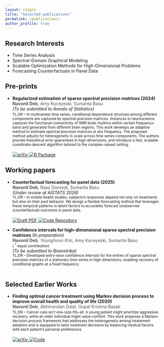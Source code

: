 ```yaml
---
layout: single
title: "Selected publications"
permalink: /publications/
author_profile: true
---
```


## Research Interests

* Time Series Analysis
* Spectral-Domain Graphical Modeling
* Scalable Optimization Methods for High-Dimensional Problems
* Forecasting Counterfactuals in Panel Data

## Pre-prints

* <span style="font-weight:bold">Regularized estimation of sparse spectral precision matrices (2024)</span><br>
  <span style="color:#555"> **Navonil Deb**, Amy Kuceyeski, Sumanta Basu</span><br>
  <em>(To be submitted to Annals of Statistics)</em><br>
  <small>
  TL;DR – In multivariate time series, conditional dependence structure among different components are captured by spectral precision matrices. Instances in neuroscience captures the functional connectivity of fMRI brain rhythms within certain frequency-band and generated from different brain regions. This work develops an adaptive method to estimate spectral precision matrices at any frequency. The proposed method adjusts for heterogeneity in scale across time series components. The authors provide theoretical error guarantees in high dimensions, and introduce a fast, scalable coordinate-descent algorithm tailored to the complex-valued setting.
  </small><br><br>
  <a href="https://doi.org/10.48550/arXiv.2401.11128">
    <img src="https://img.shields.io/badge/arXiv-2401.11128-b31b1b?logo=arxiv&logoColor=white" alt="arXiv" />
  </a>
  <a href="https://github.com/navonildeb/cxreg">
    <img src="https://img.shields.io/badge/R%20Package-cxreg-276DC3?logo=r&logoColor=white" alt="R Package" />
  </a>

## Working papers

* <span style="font-weight:bold">Counterfactual forecasting for panel data (2025)</span><br>
  <span style="color:#555"> **Navonil Deb**, Raaz Dwivedi, Sumanta Basu</span><br>
  <em>(Under review at AISTATS 2026)</em><br>
  <small>
  TL;DR – In mobile health studies, subjects’s responses depend not only on treatments but also on their past behavior. We design a flexible forecasting method that leverages these temporal patterns in latent factors to accurately forecast unobserved (counterfactual) outcomes in panel data.
  </small><br><br>
  <a href="/_publications/focus_preprint.pdf">
    <img src="https://img.shields.io/badge/Draft-PDF-8A2BE2?logo=adobeacrobatreader&logoColor=white" alt="Draft PDF" />
  </a>
  <a href="https://github.com/navonildeb/focus">
    <img src="https://img.shields.io/badge/Code-FoCuS-181717?logo=github&logoColor=white" alt="Code Repository" />
  </a>

* <span style="font-weight:bold">Confidence intervals for high-dimensional sparse spectral precision matrices</span> <em>(In preparation)</em><br>
  <span style="color:#555"> **Navonil Deb**<sup>*</sup>, Younghoon Kim<sup>*</sup>, Amy Kuceyeski, Sumanta Basu</span>  
  <small>( <sup>*</sup> equal contribution)</small><br>
  <em>(To be submitted to Biometrika)</em><br>
  <small>
  TL;DR – Developed entry-wise confidence intervals for the entries of sparse spectral precision matrices of a stationary time series in high dimensions, enabling recovery of conditional graphs at a fixed frequency.
  </small><br><br>



## Selected Earlier Works

* <span style="font-weight:bold">Finding optimal cancer treatment using Markov decision process to improve overall health and quality of life (2020)</span><br>
  <span style="color:#555">**Navonil Deb**, Abhinandan Dalal, Gopal Krishna Basak</span><br>
  <small>
  TL;DR – Cancer care isn’t one-size-fits-all. A young patient might prioritize aggressive recovery, while an older individual might value comfort. This work proposes a Markov-decision-process framework that addresses the heterogeneity among treatement adopters and is equipped to tailor treatment decisions by balancing medical factors with each patient’s personal preferences.
  </small><br><br>
  <a href="https://doi.org/10.48550/arXiv.2011.13960">
    <img src="https://img.shields.io/badge/arXiv-2011.13960-b31b1b?logo=arxiv&logoColor=white" alt="arXiv" />
  </a>
  <a href="https://github.com/navonildeb/MDP-and-QOL-in-Cancer-Treatment">
    <img src="https://img.shields.io/badge/Code-MDP--QOL-181717?logo=github&logoColor=white" alt="Code" />
  </a>

